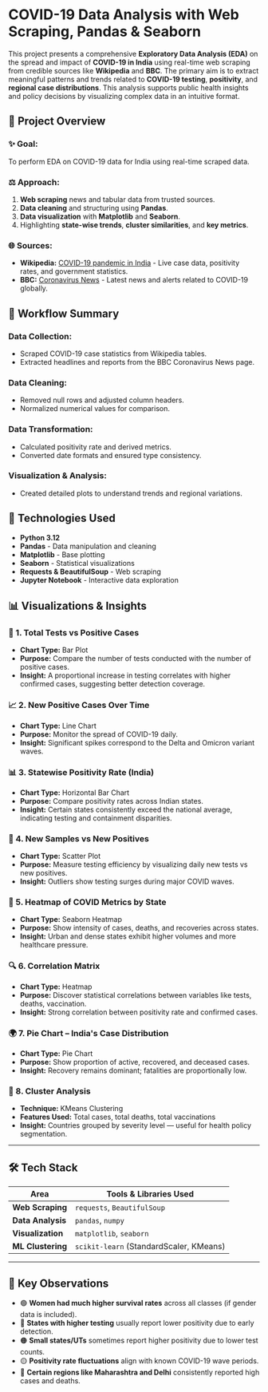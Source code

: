 # COVID-19 Data Analysis with Web Scraping, Pandas & Seaborn

This project presents a comprehensive **Exploratory Data Analysis (EDA)** on the spread and impact of **COVID-19 in India** using real-time web scraping from credible sources like **Wikipedia** and **BBC**. The primary aim is to extract meaningful patterns and trends related to **COVID-19 testing**, **positivity**, and **regional case distributions**. This analysis supports public health insights and policy decisions by visualizing complex data in an intuitive format.

## 📅 Project Overview

### ✨ Goal:
To perform EDA on COVID-19 data for India using real-time scraped data.

### ⚖️ Approach:
1. **Web scraping** news and tabular data from trusted sources.
2. **Data cleaning** and structuring using **Pandas**.
3. **Data visualization** with **Matplotlib** and **Seaborn**.
4. Highlighting **state-wise trends**, **cluster similarities**, and **key metrics**.

### 🌐 Sources:
- **Wikipedia:** [COVID-19 pandemic in India](https://en.wikipedia.org/wiki/COVID-19_pandemic_in_India) - Live case data, positivity rates, and government statistics.
- **BBC:** [Coronavirus News](https://www.bbc.com/news/coronavirus) - Latest news and alerts related to COVID-19 globally.

## 🔄 Workflow Summary

### Data Collection:
- Scraped COVID-19 case statistics from Wikipedia tables.
- Extracted headlines and reports from the BBC Coronavirus News page.

### Data Cleaning:
- Removed null rows and adjusted column headers.
- Normalized numerical values for comparison.

### Data Transformation:
- Calculated positivity rate and derived metrics.
- Converted date formats and ensured type consistency.

### Visualization & Analysis:
- Created detailed plots to understand trends and regional variations.

## 💪 Technologies Used
- **Python 3.12**
- **Pandas** - Data manipulation and cleaning
- **Matplotlib** - Base plotting
- **Seaborn** - Statistical visualizations
- **Requests & BeautifulSoup** - Web scraping
- **Jupyter Notebook** - Interactive data exploration

## 📊 Visualizations & Insights


### 🧪 1. Total Tests vs Positive Cases
- **Chart Type:** Bar Plot
- **Purpose:** Compare the number of tests conducted with the number of positive cases.
- **Insight:** A proportional increase in testing correlates with higher confirmed cases, suggesting better detection coverage.

### 📈 2. New Positive Cases Over Time
- **Chart Type:** Line Chart
- **Purpose:** Monitor the spread of COVID-19 daily.
- **Insight:** Significant spikes correspond to the Delta and Omicron variant waves.

### 📊 3. Statewise Positivity Rate (India)
- **Chart Type:** Horizontal Bar Chart
- **Purpose:** Compare positivity rates across Indian states.
- **Insight:** Certain states consistently exceed the national average, indicating testing and containment disparities.

### 🔢 4. New Samples vs New Positives
- **Chart Type:** Scatter Plot
- **Purpose:** Measure testing efficiency by visualizing daily new tests vs new positives.
- **Insight:** Outliers show testing surges during major COVID waves.

### 🔋 5. Heatmap of COVID Metrics by State
- **Chart Type:** Seaborn Heatmap
- **Purpose:** Show intensity of cases, deaths, and recoveries across states.
- **Insight:** Urban and dense states exhibit higher volumes and more healthcare pressure.

### 🔍 6. Correlation Matrix
- **Chart Type:** Heatmap
- **Purpose:** Discover statistical correlations between variables like tests, deaths, vaccination.
- **Insight:** Strong correlation between positivity rate and confirmed cases.

### 🌍 7. Pie Chart – India's Case Distribution
- **Chart Type:** Pie Chart
- **Purpose:** Show proportion of active, recovered, and deceased cases.
- **Insight:** Recovery remains dominant; fatalities are proportionally low.

### 🧰 8. Cluster Analysis
- **Technique:** KMeans Clustering
- **Features Used:** Total cases, total deaths, total vaccinations
- **Insight:** Countries grouped by severity level — useful for health policy segmentation.

---

## 🛠️ Tech Stack

| Area              | Tools & Libraries Used                          |
|-------------------|--------------------------------------------------|
| **Web Scraping**  | `requests`, `BeautifulSoup`                      |
| **Data Analysis** | `pandas`, `numpy`                                |
| **Visualization** | `matplotlib`, `seaborn`                          |
| **ML Clustering** | `scikit-learn` (StandardScaler, KMeans)         |

---

## 📌 Key Observations

- 🟢 **Women had much higher survival rates** across all classes (if gender data is included).
- 🔵 **States with higher testing** usually report lower positivity due to early detection.
- 🟠 **Small states/UTs** sometimes report higher positivity due to lower test counts.
- 🟡 **Positivity rate fluctuations** align with known COVID-19 wave periods.
- 🔴 **Certain regions like Maharashtra and Delhi** consistently reported high cases and deaths.
